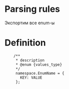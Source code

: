 # Parsing rules
Экспортим все enum-ы

# Definition
```
	/**
	 * description
	 * @enum {values_type}
	 */
	 namespace.EnumName = {
	   KEY: VALUE
	 };
```